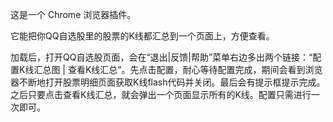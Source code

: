 这是一个 Chrome 浏览器插件。

它能把你QQ自选股里的股票的K线都汇总到一个页面上，方便查看。

加载后，打开QQ自选股页面，会在“退出|反馈|帮助”菜单右边多出两个链接：“配置K线汇总图 | 查看K线汇总”。先点击配置，耐心等待配置完成，期间会看到浏览器不断地打开股票明细页面获取K线flash代码并关闭。最后会有提示框提示完成。之后只要点击查看K线汇总，就会弹出一个页面显示所有的K线。配置只需进行一次即可。
